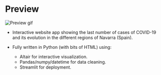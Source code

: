 
# Preview
![Preview gif](https://i.imgur.com/GFzB8Qi.gif)

- Interactive website app showing the last number of cases of COVID-19 and its evolution in the different regions of Navarra (Spain).
- Fully written in Python (with bits of HTML) using:
    
    * Altair for interactive visualization.
    * Pandas/numpy/datetime for data cleaning.
    * Streamlit for deployment.
